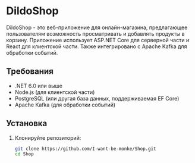 # DildoShop

DildoShop - это веб-приложение для онлайн-магазина, предлагающее пользователям возможность просматривать и добавлять продукты в корзину. Приложение использует ASP.NET Core для серверной части и React для клиентской части. Также интегрировано с Apache Kafka для обработки событий.

## Требования

- .NET 6.0 или выше
- Node.js (для клиентской части)
- PostgreSQL (или другая база данных, поддерживаемая EF Core)
- Apache Kafka (для обработки событий)

## Установка

1. Клонируйте репозиторий:

   ```bash
   git clone https://github.com/I-want-be-monke/Shop.git
   cd Shop
